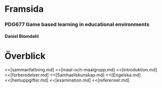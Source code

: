 # Framsida

### PDG677 Game based learning in educational environments
#### Daniel Blomdahl

# Överblick
<!--TOC max2-->

<<[sammanfattning.md]
<<[maal-och-maalgrupp.md]
<<[introduktion.md]
<<[forberedelser.md]
<<[Samhaellskunskap.md]
<<[Engelska.md]
<<[hemuppgifter.md]
<<[examination.md]
<<[referenser.md]
